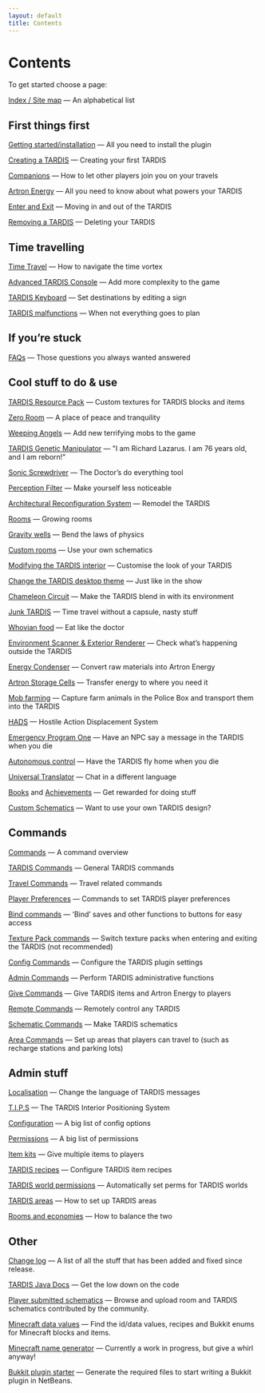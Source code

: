 ```yaml
---
layout: default
title: Contents
---
```


# Contents

To get started choose a page:

[Index / Site map](site-map.html) — An alphabetical list

## First things first

[Getting started/installation](installation-v5.html) — All you need to install the plugin

[Creating a TARDIS](creating-a-tardis.html) — Creating your first TARDIS

[Companions](companions.html) — How to let other players join you on your travels

[Artron Energy](artron-energy.html) — All you need to know about what powers your TARDIS

[Enter and Exit](enter-and-exit.html) — Moving in and out of the TARDIS

[Removing a TARDIS](removing-a-tardis.html) — Deleting your TARDIS

## Time travelling

[Time Travel](time-travel.html) — How to navigate the time vortex

[Advanced TARDIS Console](advanced-console.html) — Add more complexity to the game

[TARDIS Keyboard](keyboard.html) — Set destinations by editing a sign

[TARDIS malfunctions](malfunction.html) — When not everything goes to plan

## If you’re stuck

[FAQs](faqs.html) — Those questions you always wanted answered

## Cool stuff to do & use

[TARDIS Resource Pack](resource-packs.html) — Custom textures for TARDIS blocks and items

[Zero Room](zero-room.html) — A place of peace and tranquility

[Weeping Angels](weeping-angels.html) — Add new terrifying mobs to the game

[TARDIS Genetic Manipulator](lazarus.html) — "I am Richard Lazarus. I am 76 years old, and I am reborn!"

[Sonic Screwdriver](sonic-screwdriver.html) — The Doctor’s do everything tool

[Perception Filter](perception-filter.html) — Make yourself less noticeable

[Architectural Reconfiguration System](ars.html) — Remodel the TARDIS

[Rooms](rooms.html) — Growing rooms

[Gravity wells](gravity-wells.html) — Bend the laws of physics

[Custom rooms](custom-rooms.html) — Use your own schematics

[Modifying the TARDIS interior](modifying-the-tardis-interior.html) — Customise the look of your TARDIS

[Change the TARDIS desktop theme](desktop-theme.html) — Just like in the show

[Chameleon Circuit](chameleon-circuit.html) — Make the TARDIS blend in with its environment

[Junk TARDIS](junk-tardis.html) — Time travel without a capsule, nasty stuff

[Whovian food](food.html) — Eat like the doctor

[Environment Scanner & Exterior Renderer](scanner.html) — Check what’s happening outside the TARDIS

[Energy Condenser](condenser.html) — Convert raw materials into Artron Energy

[Artron Storage Cells](artron-cells.html) — Transfer energy to where you need it

[Mob farming](farming.html) — Capture farm animals in the Police Box and transport them into the TARDIS

[HADS](hads.html) — Hostile Action Displacement System

[Emergency Program One](emergency-program-one.html) — Have an NPC say a message in the TARDIS when you die

[Autonomous control](autonomous.html) — Have the TARDIS fly home when you die

[Universal Translator](translator.html) — Chat in a different language

[Books](books.html) and [Achievements](achievements.html) — Get rewarded for doing stuff

[Custom Schematics](schematics.html) — Want to use your own TARDIS design?

## Commands

[Commands](commands.html) — A command overview

[TARDIS Commands](tardis-commands.html) — General TARDIS commands

[Travel Commands](travel-commands.html) — Travel related commands

[Player Preferences](player-preferences.html) — Commands to set TARDIS player preferences

[Bind commands](bind-commands.html) — ‘Bind’ saves and other functions to buttons for easy access

[Texture Pack commands](texture-commands.html) — Switch texture packs when entering and exiting the TARDIS (not recommended)

[Config Commands](config-commands.html) — Configure the TARDIS plugin settings

[Admin Commands](admin-commands.html) — Perform TARDIS administrative functions

[Give Commands](give-commands.html) — Give TARDIS items and Artron Energy to players

[Remote Commands](remote-commands.html) — Remotely control any TARDIS

[Schematic Commands](schematic-commands.html) — Make TARDIS schematics

[Area Commands](area-commands.html) — Set up areas that players can travel to (such as recharge stations and parking lots)

## Admin stuff

[Localisation](localisation.html) — Change the language of TARDIS messages

[T.I.P.S](tips.html) — The TARDIS Interior Positioning System

[Configuration](configuration.html) — A big list of config options

[Permissions](permissions.html) — A big list of permissions

[Item kits](kits.html) — Give multiple items to players

[TARDIS recipes](recipes.html) — Configure TARDIS item recipes

[TARDIS world permissions](add-permissions.html) — Automatically set perms for TARDIS worlds

[TARDIS areas](tardis-areas.html) — How to set up TARDIS areas

[Rooms and economies](rooms-and-economies.html) — How to balance the two

## Other

[Change log](change-log.html) — A list of all the stuff that has been added and fixed since release.

[TARDIS Java Docs](http://thenosefairy.duckdns.org/TARDIS_java_docs/index.html) — Get the low down on the code

[Player submitted schematics](http://tardis.thatsnotacreeper.com/) — Browse and upload room and TARDIS schematics
contributed by the community.

[Minecraft data values](data-values.html) — Find the id/data values, recipes and Bukkit enums for Minecraft blocks and
items.

[Minecraft name generator](name-generator.html) — Currently a work in progress, but give a whirl anyway!

[Bukkit plugin starter](http://thenosefairy.duckdns.org/plugin_starter.php) — Generate the required files to start
writing a Bukkit plugin in NetBeans.
